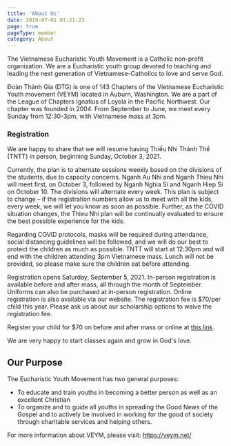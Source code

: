 ```yaml
---
title: 'About Us'
date: 2019-07-01 01:21:23
page: true
pageType: member
category: About
---
```


The Vietnamese Eucharistic Youth Movement is a Catholic non-profit organization. We are a
Eucharistic youth group devoted to teaching and leading the next generation of
Vietnamese-Catholics to love and serve God.

Đoàn Thánh Gia (DTG) is one of 143 Chapters of the Vietnamese Eucharistic Youth
movement (VEYM) located in Auburn, Washington. We are a part of the League of Chapters
Ignatius of Loyola in the Pacific Northwest. Our chapter was founded in 2004. From
September to June, we meet every Sunday from 12:30-3pm, with Vietnamese mass at 3pm.

### Registration
We are happy to share that we will resume having Thiếu Nhi Thánh Thể (TNTT) in person, beginning Sunday, October 3, 2021.
 
Currently, the plan is to alternate sessions weekly based on the divisions of the students, due to capacity concerns. Nganh Au Nhi and Nganh Thieu Nhi will meet first, on October 3, followed by Nganh Nghia Si and Nganh Hiep Si on October 10. The divisions will alternate every week. This plan is subject to change – if the registration numbers allow us to meet with all the kids, every week, we will let you know as soon as possible. Further, as the COVID situation changes, the Thieu Nhi plan will be continually evaluated to ensure the best possible experience for the kids.

Regarding COVID protocols, masks will be required during attendance, social distancing guidelines will be followed, and we will do our best to protect the children as much as possible. TNTT will start at 12:30pm and will end with the children attending 3pm Vietnamese mass. Lunch will not be provided, so please make sure the children eat before attending.  
 
Registration opens Saturday, September 5, 2021. In-person registration is available before and after mass, all through the month of September. Uniforms can also be purchased at in-person registration. Online registration is also available via our website. The registration fee is $70/per child this year. Please ask us about our scholarship options to waive the registration fee. 

Register your child for $70 on before and after mass or online at [this link](https://forms.gle/icjvLytic8ET4obYA).

We are very happy to start classes again and grow in God's love.

## Our Purpose
The Eucharistic Youth Movement has two general purposes:

* To educate and train youths in becoming a better person as well as an excellent Christian
* To organize and to guide all youths in spreading the Good News of the Gospel and to
actively be involved in working for the good of society through charitable services and
helping others.

For more information about VEYM, please visit: https://veym.net/
